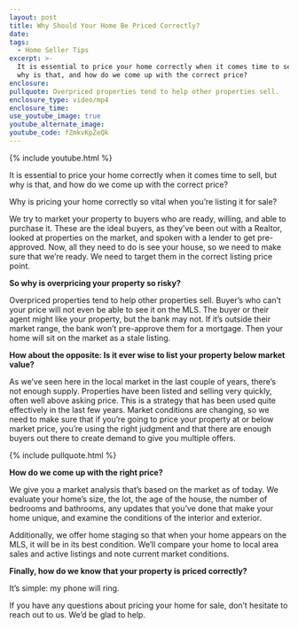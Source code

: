 ```yaml
---
layout: post
title: Why Should Your Home Be Priced Correctly?
date:
tags:
  - Home Seller Tips
excerpt: >-
  It is essential to price your home correctly when it comes time to sell, but
  why is that, and how do we come up with the correct price?
enclosure:
pullquote: Overpriced properties tend to help other properties sell.
enclosure_type: video/mp4
enclosure_time:
use_youtube_image: true
youtube_alternate_image:
youtube_code: fZmkvKpZeQk
---
```


{% include youtube.html %}

It is essential to price your home correctly when it comes time to sell, but why is that, and how do we come up with the correct price?

Why is pricing your home correctly so vital when you’re listing it for sale?

We try to market your property to buyers who are ready, willing, and able to purchase it. These are the ideal buyers, as they’ve been out with a Realtor, looked at properties on the market, and spoken with a lender to get pre-approved. Now, all they need to do is see your house, so we need to make sure that we’re ready. We need to target them in the correct listing price point.

**So why is overpricing your property so risky?**

Overpriced properties tend to help other properties sell. Buyer’s who can’t your price will not even be able to see it on the MLS. The buyer or their agent might like your property, but the bank may not. If it’s outside their market range, the bank won’t pre-approve them for a mortgage. Then your home will sit on the market as a stale listing.

**How about the opposite: Is it ever wise to list your property below market value?**

As we’ve seen here in the local market in the last couple of years, there’s not enough supply. Properties have been listed and selling very quickly, often well above asking price. This is a strategy that has been used quite effectively in the last few years. Market conditions are changing, so we need to make sure that if you’re going to price your property at or below market price, you’re using the right judgment and that there are enough buyers out there to create demand to give you multiple offers.

{% include pullquote.html %}

**How do we come up with the right price?**

We give you a market analysis that’s based on the market as of today. We evaluate your home’s size, the lot, the age of the house, the number of bedrooms and bathrooms, any updates that you’ve done that make your home unique, and examine the conditions of the interior and exterior.

Additionally, we offer home staging so that when your home appears on the MLS, it will be in its best condition. We’ll compare your home to local area sales and active listings and note current market conditions.

**Finally, how do we know that your property is priced correctly?**

It’s simple: my phone will ring.

If you have any questions about pricing your home for sale, don’t hesitate to reach out to us. We’d be glad to help.<br>&nbsp;